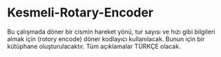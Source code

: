 # Kesmeli-Rotary-Encoder
Bu çalışmada döner bir cismin hareket yönü, tur sayısı ve hızı gibi bilgileri almak için (rotory encode) döner kodlayıcı kullanılacak. Bunun için bir kütüphane oluşturulacaktır. Tüm açıklamalar TÜRKÇE olacak.
